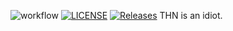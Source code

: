 ![workflow](https://github.com/kp-k/sem/actions/workflows/main.yml/badge.svg)
[![LICENSE](https://img.shields.io/github/license/kp-k/sem.svg?style=flat-square)](https://github.com/kp-k/sem/blob/master/LICENSE)
[![Releases](https://img.shields.io/github/release/kp-k/sem/all.svg?style=flat-square)](https://github.com/kp-k/sem/release)
THN is an idiot. 
